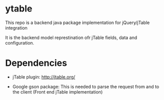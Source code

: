 # ytable
This repo is a backend java package implementation for jQuery/jTable integration

It is the backend model represtination ofr jTable fields, data and configuration.

# Dependencies
- jTable plugin:
  http://jtable.org/
  
- Google gson package:
  This is needed to parse the request from and to the client (Front end jTable implementation)
